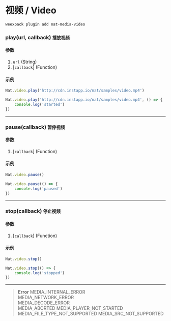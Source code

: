 # 视频 / Video

```bash
weexpack plugin add nat-media-video
```

### play(url, callback) <small class="sub">播放视频</small>

#### 参数
1. `url` (String)
2. [`callback`] (Function)

#### 示例
```js
Nat.video.play('http://cdn.instapp.io/nat/samples/video.mp4')
```

```js
Nat.video.play('http://cdn.instapp.io/nat/samples/video.mp4', () => {
    console.log('started')
})
```

---

### pause(callback) <small class="sub">暂停视频</small>

#### 参数
1. [`callback`] (Function)

#### 示例
```js
Nat.video.pause()
```

```js
Nat.video.pause(() => {
    console.log('paused')
})
```

---

### stop(callback) <small class="sub">停止视频</small>

#### 参数
1. [`callback`] (Function)

#### 示例
```js
Nat.video.stop()
```

```js
Nat.video.stop(() => {
    console.log('stopped')
})
```

---

> **Error**	
> MEDIA_INTERNAL_ERROR	
> MEDIA_NETWORK_ERROR	
> MEDIA_DECODE_ERROR	
> MEDIA_ABORTED	
> MEDIA_PLAYER_NOT_STARTED	
> MEDIA_FILE_TYPE_NOT_SUPPORTED	
> MEDIA_SRC_NOT_SUPPORTED	
